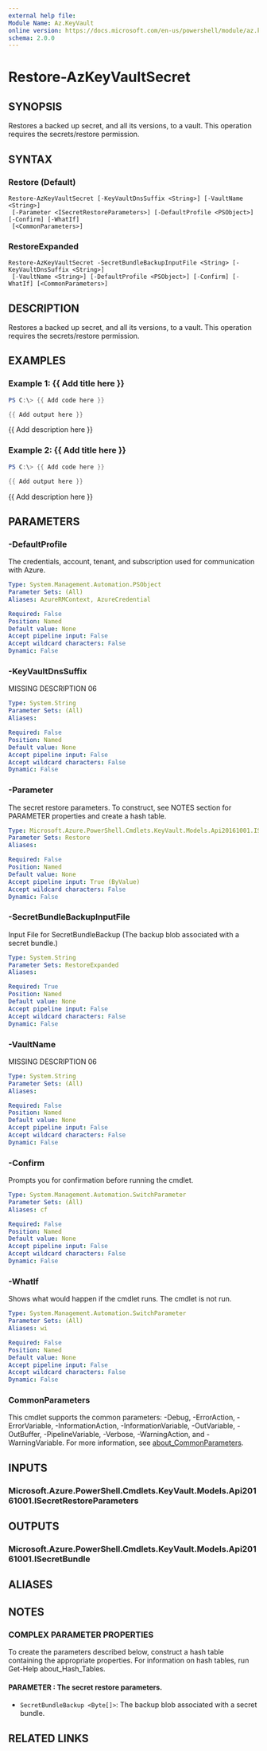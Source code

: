 ```yaml
---
external help file:
Module Name: Az.KeyVault
online version: https://docs.microsoft.com/en-us/powershell/module/az.keyvault/restore-azkeyvaultsecret
schema: 2.0.0
---
```


# Restore-AzKeyVaultSecret

## SYNOPSIS
Restores a backed up secret, and all its versions, to a vault.
This operation requires the secrets/restore permission.

## SYNTAX

### Restore (Default)
```
Restore-AzKeyVaultSecret [-KeyVaultDnsSuffix <String>] [-VaultName <String>]
 [-Parameter <ISecretRestoreParameters>] [-DefaultProfile <PSObject>] [-Confirm] [-WhatIf]
 [<CommonParameters>]
```

### RestoreExpanded
```
Restore-AzKeyVaultSecret -SecretBundleBackupInputFile <String> [-KeyVaultDnsSuffix <String>]
 [-VaultName <String>] [-DefaultProfile <PSObject>] [-Confirm] [-WhatIf] [<CommonParameters>]
```

## DESCRIPTION
Restores a backed up secret, and all its versions, to a vault.
This operation requires the secrets/restore permission.

## EXAMPLES

### Example 1: {{ Add title here }}
```powershell
PS C:\> {{ Add code here }}

{{ Add output here }}
```

{{ Add description here }}

### Example 2: {{ Add title here }}
```powershell
PS C:\> {{ Add code here }}

{{ Add output here }}
```

{{ Add description here }}

## PARAMETERS

### -DefaultProfile
The credentials, account, tenant, and subscription used for communication with Azure.

```yaml
Type: System.Management.Automation.PSObject
Parameter Sets: (All)
Aliases: AzureRMContext, AzureCredential

Required: False
Position: Named
Default value: None
Accept pipeline input: False
Accept wildcard characters: False
Dynamic: False
```

### -KeyVaultDnsSuffix
MISSING DESCRIPTION 06

```yaml
Type: System.String
Parameter Sets: (All)
Aliases:

Required: False
Position: Named
Default value: None
Accept pipeline input: False
Accept wildcard characters: False
Dynamic: False
```

### -Parameter
The secret restore parameters.
To construct, see NOTES section for PARAMETER properties and create a hash table.

```yaml
Type: Microsoft.Azure.PowerShell.Cmdlets.KeyVault.Models.Api20161001.ISecretRestoreParameters
Parameter Sets: Restore
Aliases:

Required: False
Position: Named
Default value: None
Accept pipeline input: True (ByValue)
Accept wildcard characters: False
Dynamic: False
```

### -SecretBundleBackupInputFile
Input File for SecretBundleBackup (The backup blob associated with a secret bundle.)

```yaml
Type: System.String
Parameter Sets: RestoreExpanded
Aliases:

Required: True
Position: Named
Default value: None
Accept pipeline input: False
Accept wildcard characters: False
Dynamic: False
```

### -VaultName
MISSING DESCRIPTION 06

```yaml
Type: System.String
Parameter Sets: (All)
Aliases:

Required: False
Position: Named
Default value: None
Accept pipeline input: False
Accept wildcard characters: False
Dynamic: False
```

### -Confirm
Prompts you for confirmation before running the cmdlet.

```yaml
Type: System.Management.Automation.SwitchParameter
Parameter Sets: (All)
Aliases: cf

Required: False
Position: Named
Default value: None
Accept pipeline input: False
Accept wildcard characters: False
Dynamic: False
```

### -WhatIf
Shows what would happen if the cmdlet runs.
The cmdlet is not run.

```yaml
Type: System.Management.Automation.SwitchParameter
Parameter Sets: (All)
Aliases: wi

Required: False
Position: Named
Default value: None
Accept pipeline input: False
Accept wildcard characters: False
Dynamic: False
```

### CommonParameters
This cmdlet supports the common parameters: -Debug, -ErrorAction, -ErrorVariable, -InformationAction, -InformationVariable, -OutVariable, -OutBuffer, -PipelineVariable, -Verbose, -WarningAction, and -WarningVariable. For more information, see [about_CommonParameters](http://go.microsoft.com/fwlink/?LinkID=113216).

## INPUTS

### Microsoft.Azure.PowerShell.Cmdlets.KeyVault.Models.Api20161001.ISecretRestoreParameters

## OUTPUTS

### Microsoft.Azure.PowerShell.Cmdlets.KeyVault.Models.Api20161001.ISecretBundle

## ALIASES

## NOTES

### COMPLEX PARAMETER PROPERTIES
To create the parameters described below, construct a hash table containing the appropriate properties. For information on hash tables, run Get-Help about_Hash_Tables.

#### PARAMETER <ISecretRestoreParameters>: The secret restore parameters.
  - `SecretBundleBackup <Byte[]>`: The backup blob associated with a secret bundle.

## RELATED LINKS

